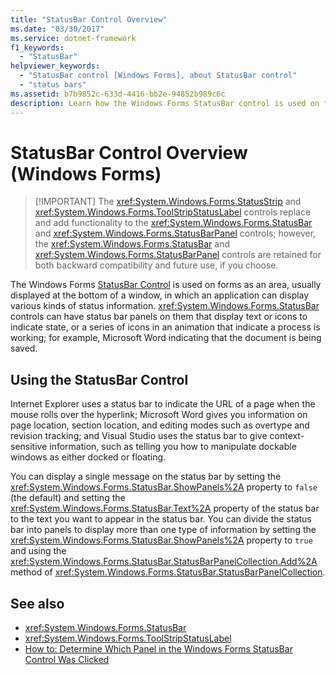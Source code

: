```yaml
---
title: "StatusBar Control Overview"
ms.date: "03/30/2017"
ms.service: dotnet-framework
f1_keywords: 
  - "StatusBar"
helpviewer_keywords: 
  - "StatusBar control [Windows Forms], about StatusBar control"
  - "status bars"
ms.assetid: b7b9852c-633d-4416-bb2e-94852b989c6c
description: Learn how the Windows Forms StatusBar control is used on forms as an area in which an application can display status information.
---
```

# StatusBar Control Overview (Windows Forms)
>
> [!IMPORTANT]
> The <xref:System.Windows.Forms.StatusStrip> and <xref:System.Windows.Forms.ToolStripStatusLabel> controls replace and add functionality to the <xref:System.Windows.Forms.StatusBar> and <xref:System.Windows.Forms.StatusBarPanel> controls; however, the <xref:System.Windows.Forms.StatusBar> and <xref:System.Windows.Forms.StatusBarPanel> controls are retained for both backward compatibility and future use, if you choose.

The Windows Forms [StatusBar Control](statusbar-control-windows-forms.md) is used on forms as an area, usually displayed at the bottom of a window, in which an application can display various kinds of status information. <xref:System.Windows.Forms.StatusBar> controls can have status bar panels on them that display text or icons to indicate state, or a series of icons in an animation that indicate a process is working; for example, Microsoft Word indicating that the document is being saved.

## Using the StatusBar Control

Internet Explorer uses a status bar to indicate the URL of a page when the mouse rolls over the hyperlink; Microsoft Word gives you information on page location, section location, and editing modes such as overtype and revision tracking; and Visual Studio uses the status bar to give context-sensitive information, such as telling you how to manipulate dockable windows as either docked or floating.

You can display a single message on the status bar by setting the <xref:System.Windows.Forms.StatusBar.ShowPanels%2A> property to `false` (the default) and setting the <xref:System.Windows.Forms.StatusBar.Text%2A> property of the status bar to the text you want to appear in the status bar. You can divide the status bar into panels to display more than one type of information by setting the <xref:System.Windows.Forms.StatusBar.ShowPanels%2A> property to `true` and using the <xref:System.Windows.Forms.StatusBar.StatusBarPanelCollection.Add%2A> method of <xref:System.Windows.Forms.StatusBar.StatusBarPanelCollection>.

## See also

- <xref:System.Windows.Forms.StatusBar>
- <xref:System.Windows.Forms.ToolStripStatusLabel>
- [How to: Determine Which Panel in the Windows Forms StatusBar Control Was Clicked](determine-which-panel-wf-statusbar-control-was-clicked.md)
